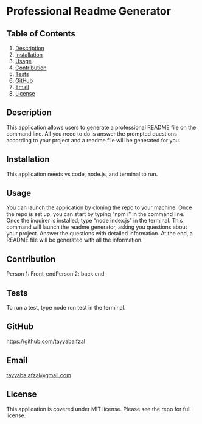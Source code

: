 # Professional Readme Generator

## Table of Contents

1. [Description](#description)
2. [Installation](#installation)
3. [Usage](#usage)
4. [Contribution](#contributing)
5. [Tests](#tests)
6. [GitHub](#github)
7. [Email](#email)
8. [License](#license)

## Description
This application allows users to generate a professional README file on the command line. All you need to do is answer the prompted questions according to your project and a readme file will be generated for you. 

## Installation
This application needs vs code, node.js, and terminal to run. 

## Usage
You can launch the application by cloning the repo to your machine. Once the repo is set up, you can start by typing “npm i” in the command line. Once the inquirer is installed, type “node index.js” in the terminal. This command will launch the readme generator, asking you questions about your project. Answer the questions with detailed information. At the end, a README file will be generated with all the information. 

## Contribution
Person 1: Front-endPerson 2: back end 

## Tests
To run a test, type node run test in the terminal. 

## GitHub
https://github.com/tayyabaifzal

## Email
tayyaba.afzal@gmail.com

## License
This application is covered under MIT license. Please see the repo for full license.


